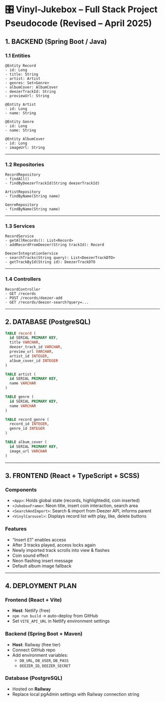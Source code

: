 # 🎛️ Vinyl-Jukebox – Full Stack Project Pseudocode (Revised – April 2025)

## 1. BACKEND (Spring Boot / Java)

### 1.1 Entities

```text
@Entity Record
- id: Long
- title: String
- artist: Artist
- genres: Set<Genre>
- albumCover: AlbumCover
- deezerTrackId: String
- previewUrl: String
```

```text
@Entity Artist
- id: Long
- name: String
```

```text
@Entity Genre
- id: Long
- name: String
```

```text
@Entity AlbumCover
- id: Long
- imageUrl: String
```

---

### 1.2 Repositories

```text
RecordRepository
- findAll()
- findByDeezerTrackId(String deezerTrackId)

ArtistRepository
- findByName(String name)

GenreRepository
- findByName(String name)
```

---

### 1.3 Services

```text
RecordService
- getAllRecords(): List<Record>
- addRecordFromDeezer(String trackId): Record

DeezerIntegrationService
- searchTracks(String query): List<DeezerTrackDTO>
- getTrackById(String id): DeezerTrackDTO
```

---

### 1.4 Controllers

```text
RecordController
- GET /records
- POST /records/deezer-add
- GET /records/deezer-search?query=...
```

---

## 2. DATABASE (PostgreSQL)

```sql
TABLE record (
  id SERIAL PRIMARY KEY,
  title VARCHAR,
  deezer_track_id VARCHAR,
  preview_url VARCHAR,
  artist_id INTEGER,
  album_cover_id INTEGER
)

TABLE artist (
  id SERIAL PRIMARY KEY,
  name VARCHAR
)

TABLE genre (
  id SERIAL PRIMARY KEY,
  name VARCHAR
)

TABLE record_genre (
  record_id INTEGER,
  genre_id INTEGER
)

TABLE album_cover (
  id SERIAL PRIMARY KEY,
  image_url VARCHAR
)
```

---

## 3. FRONTEND (React + TypeScript + SCSS)

### Components

- `<App>`: Holds global state (records, highlightedId, coin inserted)
- `<JukeboxFrame>`: Neon title, insert coin interaction, search area
- `<SearchAndImport>`: Search & import from Deezer API, informs parent
- `<VinylCarousel>`: Displays record list with play, like, delete buttons

### Features

- “Insert £1” enables access
- After 3 tracks played, access locks again
- Newly imported track scrolls into view & flashes
- Coin sound effect
- Neon flashing insert message
- Default album image fallback

---

## 4. DEPLOYMENT PLAN

### Frontend (React + Vite)
- **Host**: Netlify (free)
- `npm run build` → auto-deploy from GitHub
- Set `VITE_API_URL` in Netlify environment settings

### Backend (Spring Boot + Maven)
- **Host**: Railway (free tier)
- Connect GitHub repo
- Add environment variables:
    - `DB_URL`, `DB_USER`, `DB_PASS`
    - `DEEZER_ID`, `DEEZER_SECRET`

### Database (PostgreSQL)
- Hosted on **Railway**
- Replace local pgAdmin settings with Railway connection string
